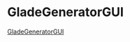 # GladeGeneratorGUI



[GladeGeneratorGUI](https://github.com/iotagtk1/gladeGenerator/tree/main/gladeGenerator/GladeGeneratorGUI)
